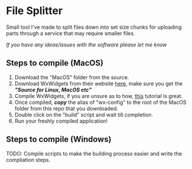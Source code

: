 # File Splitter
Small tool I've made to split files down into set size chunks for uploading parts through a service that may require smaller files.

*If you have any ideas/issues with the software please let me know*

## Steps to compile (MacOS)

1. Download the "MacOS" folder from the source.
2. Download WxWidgets from their website [here](https://www.wxwidgets.org/downloads/), make sure you get the *__"Source for Linux, MacOS etc"__*
3. Compile WxWidgets, if you are unsure as to how, [this](https://www.youtube.com/watch?v=BBv3FkFcPwI) tutorial is great.
4. Once compiled, __*copy*__ the alias of "wx-config" to the root of the MacOS folder from this repo that you downloaded.
5. Double click on the "build" script and wait till completion.
6. Run your freshly compiled application!

## Steps to compile (Windows)
TODO: Compile scripts to make the building process easier and write the compliation steps.
